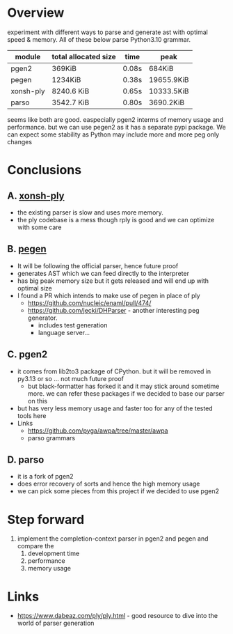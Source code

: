 # Overview

experiment with different ways to parse and generate ast with optimal speed & memory. 
All of these below parse Python3.10 grammar. 

| module    | total allocated size | time  | peak       |
|-----------|----------------------|-------|------------|
| pgen2     | 369KiB               | 0.08s | 684KiB     |
| pegen     | 1234KiB              | 0.38s | 19655.9KiB |
| xonsh-ply | 8240.6 KiB           | 0.65s | 10333.5KiB |
| parso     | 3542.7 KiB           | 0.80s | 3690.2KiB  |


seems like both are good. easpecially pgen2 interms of memory usage and performance. but we can use pegen2 
as it has a separate pypi package. We can expect some stability as Python may include more and more peg only changes

# Conclusions

## A. [xonsh-ply](https://www.dabeaz.com/ply/ply.html#ply_nn11)

- the existing parser is slow and uses more memory. 
- the ply codebase is a mess though rply is good and we can optimize with some care

## B. [pegen](https://github.com/we-like-parsers/pegen)

- It will be following the official parser, hence future proof
- generates AST which we can feed directly to the interpreter
- has big peak memory size but it gets released and will end up with optimal size
- I found a PR which intends to make use of pegen in place of ply
  - https://github.com/nucleic/enaml/pull/474/
  - https://github.com/jecki/DHParser - another interesting peg generator. 
    - includes test generation 
    - language server...

## C. pgen2

- it comes from lib2to3 package of CPython. but it will be removed in py3.13 or so ... not much future proof
  - but black-formatter has forked it and it may stick around sometime more. 
  we can refer these packages if we decided to base our parser on this
- but has very less memory usage and faster too for any of the tested tools here
- Links
  - https://github.com/pyga/awpa/tree/master/awpa
  - parso grammars

## D. parso
 
- it is a fork of pgen2
- does error recovery of sorts and hence the high memory usage
- we can pick some pieces from this project if we decided to use pgen2


# Step forward

1. implement the completion-context parser in pgen2 and pegen and compare the
   1. development time
   2. performance
   3. memory usage


# Links

- https://www.dabeaz.com/ply/ply.html - good resource to dive into the world of parser generation